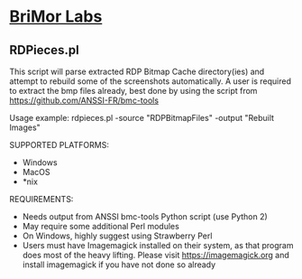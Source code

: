 # [BriMor Labs](https://www.brimorlabs.com)

## RDPieces.pl

This script will parse extracted RDP Bitmap Cache directory(ies) and attempt to rebuild some of the screenshots automatically. A user is required to extract the bmp files already, best done by using the script from https://github.com/ANSSI-FR/bmc-tools

Usage example:
rdpieces.pl -source "RDPBitmapFiles" -output "Rebuilt Images"

SUPPORTED PLATFORMS:
- Windows
- MacOS
- \*nix

REQUIREMENTS:
- Needs output from ANSSI bmc-tools Python script (use Python 2) 
- May require some additional Perl modules
- On Windows, highly suggest using Strawberry Perl
- Users must have Imagemagick installed on their system, as that program does most of the heavy lifting. Please visit https://imagemagick.org and install imagemagick if you have not done so already
